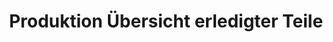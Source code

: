 ---
layout: article
title: Produktion Übersicht erledigter Teile
description: 
  - Dieses Template zeigt eine Übersicht wie viele Teile bereits produziert wurden und vergleicht Sie mit der Auftagsmenge. Zusätzlich wird der GAE Wert angezeigt, ein paar Metainformationen über den Auftrag und ggf. die Ausfallzeit.
lang: de
weight: 500
isDraft: true
ref: Production_Done_Overview
category:
image: Production_Done_Overview_DE.png
download: Production_Done_Overview_DE.pbmx
overview_description:
overview_benefits:
overview_data_sources:
---
